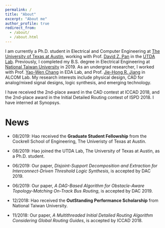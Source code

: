 ```yaml
---
permalink: /
title: "About"
excerpt: "About me"
author_profile: true
redirect_from: 
  - /about/
  - /about.html
---
```


I am currently a Ph.D. student in Electrical and Computer Engineering at [The University of Texas at Austin](https://www.utexas.edu/), working with Prof. [David Z. Pan](http://users.ece.utexas.edu/~dpan/) in the [UTDA Lab](https://www.cerc.utexas.edu/utda/).
Previously, I completed my B.S. degree in Electrical Engineering at [National Taiwan University](https://www.ntu.edu.tw/english/) in 2019.
As an undergrad researcher, I worked with Prof. [Yao-Wen Chang](http://cc.ee.ntu.edu.tw/~ywchang/) in EDA Lab, and Prof. [Jie-Hong R. Jiang](http://cc.ee.ntu.edu.tw/~jhjiang/) in ALCOM Lab.
My research interests include physical design, CAD for analog/mixed signal designs, logic synthesis, and emerging technology.

I have received the 2nd-place award in the CAD contest at ICCAD 2018, and the 2nd-place award in the Initial Detailed Routing contest of ISPD 2018.
I have interned at Synopsys.

News
======

* 08/2019: Hao received the **Graduate Student Fellowship** from the Cockrell School of Engineering, The Univeristy of Texas at Austin.

* 08/2019: Hao joined the UTDA Lab, The University of Texas at Austin, as a Ph.D. student.

* 06/2019: Our paper, *Disjoint-Support Decomposition and Extraction for Interconnect-Driven Threshold Logic Synthesis*, is accepted by DAC 2019.

* 06/2019: Our paper, *A DAG-Based Algorithm for Obstacle-Aware Topology-Matching On-Track Bus Routing*, is accepted by DAC 2019.

* 12/2018: Hao received the **OutStanding Performance Scholarship** from National Taiwan University.

* 11/2018: Our paper, *A Multithreaded Initial Detailed Routing Algorithm Considering Global Routing Guides*, is accepted by ICCAD 2018.
